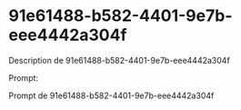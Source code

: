 # 91e61488-b582-4401-9e7b-eee4442a304f

Description de 91e61488-b582-4401-9e7b-eee4442a304f

Prompt:

Prompt de 91e61488-b582-4401-9e7b-eee4442a304f